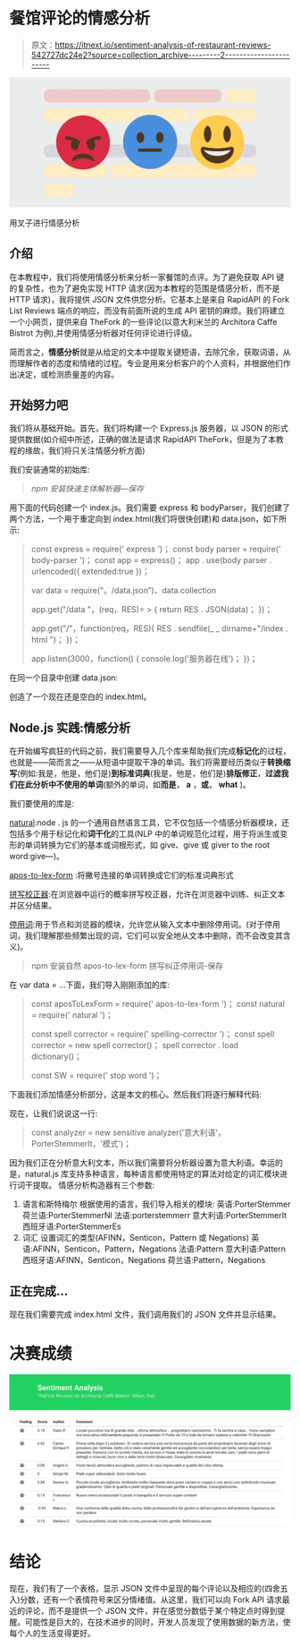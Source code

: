 # 餐馆评论的情感分析

> 原文：<https://itnext.io/sentiment-analysis-of-restaurant-reviews-542727dc24e2?source=collection_archive---------2----------------------->

![](img/24d5c10176df77ea7efca55971af77d5.png)

用叉子进行情感分析

## 介绍

在本教程中，我们将使用情感分析来分析一家餐馆的点评。为了避免获取 API 键的复杂性，也为了避免实现 HTTP 请求(因为本教程的范围是情感分析，而不是 HTTP 请求)，我将提供 JSON 文件供您分析。它基本上是来自 RapidAPI 的 Fork List Reviews 端点的响应，而没有前面所说的生成 API 密钥的麻烦。我们将建立一个小网页，提供来自 TheFork 的一些评论(以意大利米兰的 Architora Caffe Bistrot 为例),并使用情感分析器对任何评论进行评级。

简而言之，**情感分析**就是从给定的文本中提取关键短语，去除冗余，获取词语，从而理解作者的态度和情绪的过程。专业是用来分析客户的个人资料，并根据他们作出决定，或检测质量差的内容。

## 开始努力吧

我们将从基础开始。首先，我们将构建一个 Express.js 服务器，以 JSON 的形式提供数据(如介绍中所述，正确的做法是请求 RapidAPI TheFork，但是为了本教程的缘故，我们将只关注情感分析方面)

我们安装通常的初始库:

> *npm 安装快速主体解析器—保存*

用下面的代码创建一个 index.js。我们需要 express 和 bodyParser，我们创建了两个方法，一个用于重定向到 index.html(我们将很快创建)和 data.json，如下所示:

> const express = require(' express ')；
> const body parser = require(' body-parser ')；
> const app = express()；
> app . use(body parser . urlencoded({ extended:true })；
> 
> var data = require("。/data.json”)、data.collection
> 
> app.get("/data "，(req，RES)= > {
> return RES . JSON(data)；
> })；
> 
> app.get("/"，function(req，RES){
> RES . sendfile(_ _ dirname+"/index . html ")；
> })；
> 
> app.listen(3000，function() {
> console.log('服务器在线')；
> })；

在同一个目录中创建 data.json:

创造了一个现在还是空白的 index.html。

## Node.js 实践:情感分析

在开始编写疯狂的代码之前，我们需要导入几个库来帮助我们完成**标记化**的过程，也就是——简而言之——从短语中提取干净的单词。我们将需要经历类似于**转换缩写**(例如:我是，他是，他们是)**到标准词典**(我是，他是，他们是)**排版修正**，**过滤我们在此分析中不使用的单词**(额外的单词，如**而是**， **a** ，**或**， **what** )。

我们要使用的库是:

[natural](https://github.com/NaturalNode/natural):node . js 的一个通用自然语言工具，它不仅包括一个情感分析器模块，还包括多个用于标记化和**词干化**的工具(NLP 中的单词规范化过程，用于将派生或变形的单词转换为它们的基本或词根形式，如 give、give 或 giver to the root word:give—)。

[apos-to-lex-form](https://github.com/ebenezerdon/apos-to-lex-form) :将撇号连接的单词转换成它们的标准词典形式

[拼写校正器](https://github.com/loretoparisi/spelling-corrector):在浏览器中运行的概率拼写校正器，允许在浏览器中训练、纠正文本并区分结果。

[停用词](https://www.npmjs.com/package/stopword):用于节点和浏览器的模块，允许您从输入文本中删除停用词。(对于停用词，我们理解那些频繁出现的词，它们可以安全地从文本中删除，而不会改变其含义)。

> npm 安装自然 apos-to-lex-form 拼写纠正停用词-保存

在 var data = …下面，我们导入刚刚添加的库:

> const aposToLexForm = require(' apos-to-lex-form ')；
> const natural = require(' natural ')；
> 
> const spell corrector = require(' spelling-corrector ')；
> const spell corrector = new spell corrector()；
> spell corrector . load dictionary()；
> 
> const SW = require(' stop word ')；

下面我们添加情感分析部分，这是本文的核心。然后我们将逐行解释代码:

现在，让我们说说这一行:

> const analyzer = new sensitive analyzer('意大利语'，PorterStemmerIt，'模式')；

因为我们正在分析意大利文本，所以我们需要将分析器设置为意大利语。幸运的是，natural.js 库支持多种语言，每种语言都使用特定的算法对给定的词汇模块进行词干提取。
情感分析构造器有三个参数:

1.  语言和斯特梅尔
    根据使用的语言，我们导入相关的模块:
    英语:PorterStemmer
    荷兰语:PorterStemmerNl
    法语:porterstemmerr
    意大利语:PorterStemmerIt
    西班牙语:PorterStemmerEs
2.  词汇
    设置词汇的类型(AFINN，Senticon，Pattern 或 Negations)
    英语:AFINN，Senticon，Pattern，Negations
    法语:Pattern
    意大利语:Pattern
    西班牙语:AFINN，Senticon，Negations
    荷兰语:Pattern，Negations

## 正在完成…

现在我们需要完成 index.html 文件，我们调用我们的 JSON 文件并显示结果。

# 决赛成绩

![](img/3d94b2b48651370b5d262a795c54488d.png)

# 结论

现在，我们有了一个表格，显示 JSON 文件中呈现的每个评论以及相应的(四舍五入)分数，还有一个表情符号来区分情绪值。从这里，我们可以向 Fork API 请求最近的评论，而不是提供一个 JSON 文件，并在感觉分数低于某个特定点时得到提醒。可能性是巨大的，在技术进步的同时，开发人员发现了使用数据的新方法，使每个人的生活变得更好。